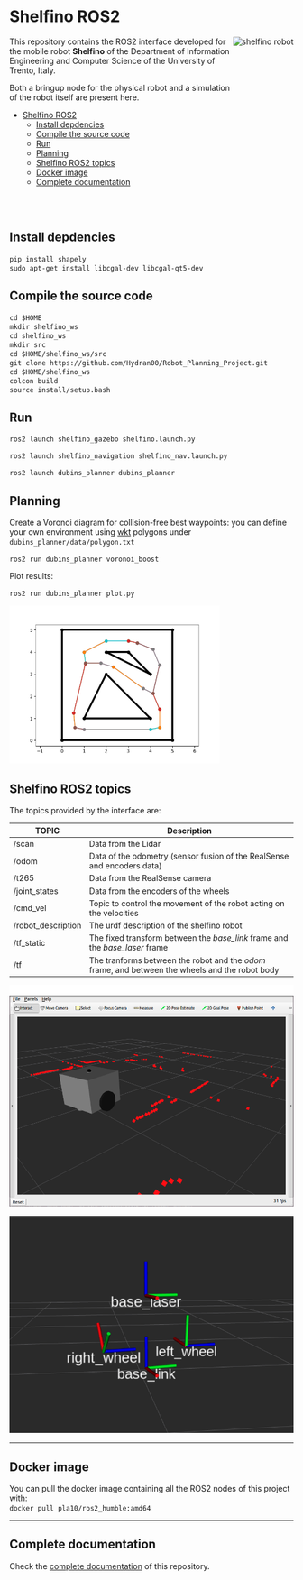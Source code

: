 # Shelfino ROS2

<img src="./assets/images/shelfino.png" align="right" alt="shelfino robot" height="280px">

This repository contains the ROS2 interface developed for the mobile robot **Shelfino** of the Department of Information Engineering and Computer Science of the University of Trento, Italy. </br>

Both a bringup node for the physical robot and a simulation of the robot itself are present here.

- [Shelfino ROS2](#shelfino-ros2)
  - [Install depdencies](#install-depdencies)
  - [Compile the source code](#compile-the-source-code)
  - [Run](#run)
  - [Planning](#planning)
  - [Shelfino ROS2 topics](#shelfino-ros2-topics)
  - [Docker image](#docker-image)
  - [Complete documentation](#complete-documentation)

<br/><br/>

## Install depdencies  
```
pip install shapely
sudo apt-get install libcgal-dev libcgal-qt5-dev
```
## Compile the source code
```
cd $HOME
mkdir shelfino_ws
cd shelfino_ws
mkdir src
cd $HOME/shelfino_ws/src
git clone https://github.com/Hydran00/Robot_Planning_Project.git
cd $HOME/shelfino_ws
colcon build
source install/setup.bash
```

## Run
```
ros2 launch shelfino_gazebo shelfino.launch.py
```
```
ros2 launch shelfino_navigation shelfino_nav.launch.py
```
```
ros2 launch dubins_planner dubins_planner
```
## Planning
Create a Voronoi diagram for collision-free best waypoints: you can define your own environment using [wkt](https://en.wikipedia.org/wiki/Well-known_text_representation_of_geometry) polygons under `dubins_planner/data/polygon.txt`
```
ros2 run dubins_planner voronoi_boost
```
Plot results:
```
ros2 run dubins_planner plot.py
```
<img src="./assets/images/voronoi_diag.png"  alt="plot example" height="280px">  

## Shelfino ROS2 topics

The topics provided by the interface are:

|       TOPIC        | Description |
| ------------------ | ----------- |
| /scan              | Data from the Lidar |
| /odom              | Data of the odometry (sensor fusion of the RealSense and encoders data) |
| /t265              | Data from the RealSense camera |
| /joint_states      | Data from the encoders of the wheels |
| /cmd_vel           | Topic to control the movement of the robot acting on the velocities |
| /robot_description | The urdf description of the shelfino robot |
| /tf_static         | The fixed transform between the *base_link* frame and the *base_laser* frame |
| /tf                | The tranforms between the robot and the *odom* frame, and between the wheels and the robot body |

![shelfino robot in rviz](./assets/images/rviz.png)

![transform frames in rviz](./assets/images/tfs.png)

---
## Docker image

You can pull the docker image containing all the ROS2 nodes of this project with: <br/>
`docker pull pla10/ros2_humble:amd64` 

---
## Complete documentation

Check the [complete documentation](https://pla10.github.io/Shelfino_ROS2) of this repository.
